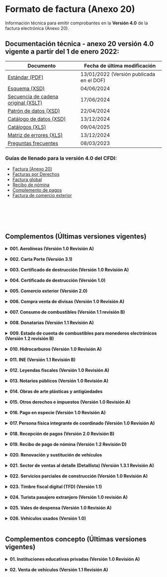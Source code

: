# Formato de factura (Anexo 20)

 Información técnica para emitir comprobantes en la **Versión 4.0** de la factura electrónica (Anexo 20).


## Documentación técnica - anexo 20 versión 4.0 vigente a partir del 1 de enero 2022:

|Documento|Fecha de última modificación|
|---------|----------------------------|
|[Estándar (PDF)](Version%204.0/Anexo20_2022.pdf)|13/01/2022 (Versión publicada en el DOF)|
|[Esquema (XSD)](Version%204.0/cfdv40.xsd) | 04/06/2024|
|[Secuencia de cadena original (XSLT)](Version%204.0/cadenaoriginal_4_0.xslt)| 17/06/2024|
|[Patrón de datos (XSD)](Version%204.0/)| 22/04/2024|
|[Catálogo de datos (XSD)](Version%204.0/catCFDI.xsd)| 13/12/2024|
|[Catálogos (XLS)](Version%204.0/tdCFDI.xsd)| 09/04/2025|
|[Matriz de errores (XLS)](Version%204.0/Matriz%20de%20Errores/MatrizDeErrores_CFDI_v40_20241213.xls)| 13/12/2024|
|[Preguntas frecuentes](Version%204.0/Preguntas%20frecuentes/PregFrecCFDIVer4_0.pdf)|08/03/2023|


### Guías de llenado para la versión 4.0 del CFDI:

- [Factura (Anexo 20)](Version%204.0/Guias%20de%20llenado/Anexo_20_Guia_de_llenado_CFDI.pdf)
- [Facturas por Derechos](Version%204.0/Guias%20de%20llenado/Guia_llenadoCFDI_DPA.pdf)
- [Factura global](Version%204.0/Guias%20de%20llenado/Guia_llenado_CFDI_global.pdf)
- [Recibo de nómina](Version%204.0/Guias%20de%20llenado/Guia_llenado_Nomina.pdf)
- [Complemento de pagos](Version%204.0/Guias%20de%20llenado/Guia_llenado_pagos.pdf)
- [Factura de comercio exterior](Version%204.0/Guias%20de%20llenado/Guia_complemento_Comercio_Exterior.pdf)


</br></br>
</br></br>

## Complementos (Últimas versiones vigentes)
[comment]: <> (1. Aerolíneas)
<details>
    <summary><strong>001. Aerolíneas (Versión 1.0 Revisión A)</strong></summary>
    <p>Complemento al Comprobante Fiscal Digital por Internet (CFDI) para el manejo de datos de aerolíneas para pasajeros.</p>
    <ul>
        <li><a href="Complementos/001%20-%20Aerolíneas/Version%201.0%20revA/aerolineas.pdf" target="_blank">Estándar</a></li>
        <li><a href="Complementos/001%20-%20Aerolíneas/Version%201.0%20revA/aerolineas.xsd" target="_blank">Esquema</a></li>
        <li><a href="Complementos/001%20-%20Aerolíneas/Version%201.0%20revA/aerolineas.xslt" target="_blank">Secuencia cadena original (XSLT)</a></li>
    </ul>
</details></br>

[comment]: <> (2. Carta Porte)
<details>
    <summary><strong>002. Carta Porte (Versión 3.1)</strong></summary>
    <p>Complemento para incorporar al Comprobante Fiscal Digital por Internet (CFDI), la información relacionada a los bienes y/o mercancías, ubicaciones de origen, puntos intermedios y destinos, así como lo referente al medio por el que se transportan; que circulen por vía terrestre, férrea, aérea o naveguen por vía marítima; además de incluir el traslado de hidrocarburos y petrolíferos.</p>
    <ul>
        <li><a href="https://verificacfdi.facturaelectronica.sat.gob.mx/verificaccp/default.aspx" target="_blank">Verifica el complemento:</a> Te permite verificar el complemento Carta Porte y te da la certeza de que se encuentra registrado en los controles del SAT.</li>
        <li><a href="" target="_blank">Estándar del complemento Carta Porte (PDF)</a></li>
        <li><a href="" target="_blank">Esquema del complemento Carta Porte (XSD)</a></li>
        <li><a href="" target="_blank">Secuencia cadena original (XSLT)</a></li>
        <li><a href="" target="_blank">Matriz de errores (XLS)</a></li>
        <li><a href="" target="_blank">Esquema de los catálogos (XSD)</a></li>
        <li><a href="" target="_blank">Catálogos del complemento (XLSX)</a></li>        
        <li>Instructivos de llenado:
            <ul>
                <li><a href="" target="_blank">Autotransporte</a></li>
                <li><a href="" target="_blank">Marítimo</a></li>
                <li><a href="" target="_blank">Aéreo</a></li>
                <li><a href="" target="_blank">Ferroviario</a></li>
            </ul>
        </li>
    </ul>
</details></br>

[comment]: <> (3. Certificado de destrucción)
<details>
    <summary><strong>003. Certificado de destrucción (Versión 1.0 Revisión A)</strong></summary>
    <p>Complemento para incluir los datos de identificación de los CFDI generados en Registro Fiscal.</p>
    <ul>        
        <li><a href="" target="_blank">Estándar</a></li>
        <li><a href="" target="_blank">Esquema (XSD)</a></li>
        <li><a href="" target="_blank">Secuencia cadena original (XSLT)</a></li>
        <li><a href="" target="_blank">Catálogos</a></li>
    </ul>
</details></br>

[comment]: <> (4. CFDI Registro fiscal)
<details>
    <summary><strong>004. Certificado de destrucción (Versión 1.0)</strong></summary>
    <p>Complemento para incorporar la información que integra el certificado de destrucción de vehículos destruidos por los centros de destrucción autorizados por el SAT.</p>
    <ul>        
        <li><a href="" target="_blank">Estándar</a></li>
        <li><a href="" target="_blank">Esquema (XSD)</a></li>
        <li><a href="" target="_blank">Secuencia cadena original (XSLT)</a></li>
    </ul>
</details></br>

[comment]: <> (5. Comercio exterior)
<details>
    <summary><strong>005. Comercio exterior (Versión 2.0)</strong></summary>
    <p>Complemento para incorporar la información en caso de exportación definitiva de mercancías.</p>
    <ul>        
        <li><a href="" target="_blank">Estándar</a></li>
        <li><a href="" target="_blank">Esquema (XSD)</a></li>
        <li><a href="" target="_blank">Secuencia cadena original (XSLT)</a></li>
        <li><a href="" target="_blank">Catálogos (XLS)</a></li>
        <li><a href="" target="_blank">Esquema de catálogos (XSD)</a></li>
        <li><a href="" target="_blank">Matriz de errores (XLS)</a></li>
        <li><a href="" target="_blank">Guía de llenado (PDF)</a></li>
    </ul>
</details></br>

[comment]: <> (6. Compra venta de divisas)
<details>
    <summary><strong>006. Compra venta de divisas (Versión 1.0 Revisión A)</strong></summary>
    <p>Complemento para identificar las operaciones de compra y venta de divisas que realizan los centros cambiarios y las casas de cambio; al hacer mención expresa de que los comprobantes se expiden por la compra, o bien, por la venta de divisas.</p>
    <ul>        
        <li><a href="" target="_blank">Estándar</a></li>
        <li><a href="" target="_blank">Esquema (XSD)</a></li>
        <li><a href="" target="_blank">Secuencia cadena original (XSLT)</a></li>
        <li><a href="" target="_blank">Instructivo</a></li>
    </ul>
</details></br>

[comment]: <> (7. Consumo de combustibles)
<details>
    <summary><strong>007. Consumo de combustibles (Versión 1.1 revisión B)</strong></summary>
    <p>Complemento para integrar al Comprobante Fiscal Digital por Internet (CFDI) la información de consumo de combustibles por monedero electrónico.</p>
    <ul>        
        <li><a href="" target="_blank">Estándar</a></li>
        <li><a href="" target="_blank">Esquema (XSD)</a></li>
        <li><a href="" target="_blank">Secuencia cadena original (XSLT)</a></li>
        <li><a href="" target="_blank">Catálogos (XLSX)</a></li>
        <li><a href="" target="_blank">Esquema de catálogos (XSD)</a></li>
    </ul>
</details></br>

[comment]: <> (8. Donatarias)
<details>
    <summary><strong>008. Donatarias (Versión 1.1 Revisión A)</strong></summary>
    <p>Complemento para incluir la información requerida por el Servicio de Administración Tributaria a las organizaciones civiles o fideicomisos autorizados para recibir donativos, que permite hacer deducibles los Comprobantes Fiscales Digitales por Internet (CFDI) a los donantes.</p>
    <ul>        
        <li><a href="" target="_blank">Estándar</a></li>
        <li><a href="" target="_blank">Esquema (XSD)</a></li>
        <li><a href="" target="_blank">Secuencia cadena original (XSLT)</a></li>
        <li><a href="" target="_blank">Material de apoyo para elaborar una factura de donativos</a></li>
        <li><a href="http://omawww.sat.gob.mx/factura/Paginas/emite_organismospublicos.htm" target="_blank">Organismos públicos</a></li>
    </ul>
</details></br>

[comment]: <> (9. Estado de cuenta de combustibles para monederos electrónicos)
<details>
    <summary><strong>009. Estado de cuenta de combustibles para monederos electrónicos (Versión 1.2 revisión B)</strong></summary>
    <p>Complemento para integrar al Comprobante Fiscal Digital por Internet (CFDI) la información aplicable al estado de cuenta emitido por un prestador de servicios de monedero electrónico.</p>
    <ul>        
        <li><a href="" target="_blank">Estándar</a></li>
        <li><a href="" target="_blank">Esquema (XSD)</a></li>
        <li><a href="" target="_blank">Secuencia cadena original (XSLT)</a></li>
        <li><a href="" target="_blank">Matriz de Errores</a></li>
        <li><a href="" target="_blank">Catálogos (XLSX)</a></li>
        <li><a href="" target="_blank">Esquema de catálogos (XSD)</a></li>
        <li><a href="https://www.sat.gob.mx/portal/public/tramites/monederos-electronicos" target="_blank">Padrón de emisores de monederos electrónicos de vales de despensa autorizados</a></li>
    </ul>
</details></br>

[comment]: <> (10. Hidrocarburos)
<details>
    <summary><strong>010. Hidrocarburos (Versión 1.0 Revisión A)</strong></summary>
    <p>Permite incorporar a la factura la información referente a los costos, gastos e inversiones realizadas, así como los ingresos percibidos por el operador de un consorcio petrolero.</p>
    <ul>        
        <li>Complemento para Gastos del consorcio derivados de la ejecución de un contrato de exploración o extracción de hidrocarburos
            <ul>
                <li><a href="" target="_blank">Estándar</a></li>
                <li><a href="" target="_blank">Esquema (XSD)</a></li>
                <li><a href="" target="_blank">Secuencia cadena original (XSLT)</a></li>
                <li><a href="" target="_blank">Matriz de Errores</a></li>
                <li><a href="" target="_blank">Catálogos (XLSX)</a></li>
                <li><a href="" target="_blank">Esquema de catálogos (XSD)</a></li>
            </ul>
        </li>
        <li>Complemento para Ingresos atribuibles a los integrantes de un consorcio derivados de la contraprestación de un contrato de exploración o extracción de hidrocarburos
            <ul>
                <li><a href="" target="_blank">Estándar</a></li>
                <li><a href="" target="_blank">Esquema (XSD)</a></li>
                <li><a href="" target="_blank">Secuencia cadena original (XSLT)</a></li>
                <li><a href="" target="_blank">Matriz de Errores</a></li>
                <li><a href="" target="_blank">Catálogos (XLSX)</a></li>
                <li><a href="" target="_blank">Esquema de catálogos (XSD)</a></li>                
            </ul>
        </li>       
    </ul>
</details></br>

[comment]: <> (11. INE)
<details>
    <summary><strong>011. INE (Versión 1.1 Revisión B)</strong></summary>
    <p>Complemento para incluir al Comprobante Fiscal Digital por Internet (CFDI) los datos que identifiquen el tipo de proceso al que van dirigidos los gastos que realizan los partidos o las Asociaciones Civiles.</p>
    <ul>        
        <li><a href="" target="_blank">Estándar</a></li>
        <li><a href="" target="_blank">Esquema (XSD)</a></li>
        <li><a href="" target="_blank">Secuencia cadena original (XSLT)</a></li>
        <li><a href="" target="_blank">Catálogos (XLSX)</a></li>
        <li><a href="" target="_blank">Esquema de catálogos (XSD)</a></li>
        <li><a href="" target="_blank">Matriz de Errores</a></li>
    </ul>
</details></br>

[comment]: <> (12. Leyendas fiscales)
<details>
    <summary><strong>012. Leyendas fiscales (Versión 1.0 Revisión A)</strong></summary>
    <p>Complemento para incluir leyendas previstas en disposiciones fiscales, distintas a las contenidas en el estándar de Comprobante Fiscal Digital por Internet (CFDI).</p>
    <ul>        
        <li><a href="" target="_blank">Estándar</a></li>
        <li><a href="" target="_blank">Esquema (XSD)</a></li>
        <li><a href="" target="_blank">Secuencia cadena original (XSLT)</a></li>
    </ul>
</details></br>

[comment]: <> (13. Notarios públicos)
<details>
    <summary><strong>013. Notarios públicos (Versión 1.0 Revisión A)</strong></summary>
    <p>Complemento para incluir al Comprobante Fiscal Digital por Internet (CFDI) información sobre el manejo de la enajenación de bienes inmuebles o servidumbres de paso con indemnización o contraprestación en una sola exhibición.</p>
    <ul>        
        <li><a href="" target="_blank">Estándar</a></li>
        <li><a href="" target="_blank">Esquema (XSD)</a></li>
        <li><a href="" target="_blank">Secuencia cadena original (XSLT)</a></li>
        <li><a href="" target="_blank">Catálogos</a></li>
    </ul>
</details></br>

[comment]: <> (14. Obras de arte plásticas y antigüedades)
<details>
    <summary><strong>014. Obras de arte plásticas y antigüedades</strong></summary>
    <p>Complemento para incluir al Comprobante Fiscal Digital por Internet (CFDI) la información sobre el manejo de la enajenación de obras de artes plásticas y antigüedades.</p>
    <ul>        
        <li><a href="" target="_blank">Estándar</a></li>
        <li><a href="" target="_blank">Esquema (XSD)</a></li>
        <li><a href="" target="_blank">Secuencia cadena original (XSLT)</a></li>
        <li><a href="" target="_blank">Catálogos</a></li>
    </ul>
</details></br>

[comment]: <> (15. Otros derechos e impuestos)
<details>
    <summary><strong>015. Otros derechos e impuestos (Versión 1.0 Revisión A)</strong></summary>
    <p>Complemento para incluir al Comprobante Fiscal Digital por Internet (CFDI) los impuestos locales.</p>
    <ul>        
        <li><a href="" target="_blank">Estándar</a></li>
        <li><a href="" target="_blank">Esquema (XSD)</a></li>
        <li><a href="" target="_blank">Secuencia cadena original (XSLT)</a></li>
    </ul>
</details></br>

[comment]: <> (16. Pago en especie)
<details>
    <summary><strong>016. Pago en especie (Versión 1.0 Revisión A)</strong></summary>
    <p>Complemento para la expedición de Comprobantes Fiscales Digitales por Internet (CFDI) por la donación en la facilidad fiscal de Pago en especie.</p>
    <ul>        
        <li><a href="" target="_blank">Estándar</a></li>
        <li><a href="" target="_blank">Esquema (XSD)</a></li>
        <li><a href="" target="_blank">Secuencia cadena original (XSLT)</a></li>
    </ul>
</details></br>

[comment]: <> (17. Persona física integrante de coordinado)
<details>
    <summary><strong>017. Persona física integrante de coordinado (Versión 1.0 Revisión A)</strong></summary>
    <p>Complemento para incorporar al Comprobante Fiscal Digital por Internet (CFDI) los datos de identificación del vehículo que corresponda a personas físicas integrantes de coordinados que opten por pagar el impuesto individualmente, de conformidad con lo establecido por el artículo 83, séptimo párrafo de la Ley del Impuesto sobre la Renta.</p>
    <ul>        
        <li><a href="" target="_blank">Estándar</a></li>
        <li><a href="" target="_blank">Esquema (XSD)</a></li>
        <li><a href="" target="_blank">Secuencia cadena original (XSLT)</a></li>
    </ul>
</details></br>

[comment]: <> (18. Recepción de pagos)
<details>
    <summary><strong>018. Recepción de pagos (Versión 2.0 Revisión B)</strong></summary>
    <p>Complemento para el Comprobante Fiscal Digital por Internet (CFDI) para registrar información sobre la recepción de pagos. El emisor de este complemento para recepción de pagos debe ser quien las leyes le obliguen a expedir comprobantes por los actos o actividades que realicen, por los ingresos que se perciban o por las retenciones de contribuciones que efectúen.</p>
    <ul>        
        <li><a href="" target="_blank">Estándar</a></li>
        <li><a href="" target="_blank">Esquema (XSD)</a></li>
        <li><a href="" target="_blank">Secuencia cadena original (XSLT)</a></li>
        <li><a href="" target="_blank">Catálogos (XLS)</a></li>
        <li><a href="" target="_blank">Esquema de catálogos (XSD)</a></li>
        <li><a href="" target="_blank">Matriz de errores (XLS)</a></li>
        <li><a href="" target="_blank">Guía de llenado (PDF)</a></li>
    </ul>
</details></br>

[comment]: <> (19. Recibo de pago de nómina)
<details>
    <summary><strong>019. Recibo de pago de nómina (Versión 1.2 Revisión D)</strong></summary>
    <p>Complemento para incorporar al Comprobante Fiscal Digital por Internet (CFDI) la información que ampara conceptos de ingresos por salarios, la prestación de un servicio personal subordinado o conceptos asimilados a salarios (Nómina).</p>
    <ul>        
        <li><a href="" target="_blank">Estándar</a></li>
        <li><a href="" target="_blank">Esquema (XSD)</a></li>
        <li><a href="" target="_blank">Secuencia cadena original (XSLT)</a></li>
        <li><a href="" target="_blank">Catálogos (XLSX)</a></li>
        <li><a href="" target="_blank">Esquema de catálogos (XSD)</a></li>
        <li><a href="" target="_blank">Matriz de errores (XLS)</a></li>
        <li><a href="" target="_blank">Guía de llenado (PDF)</a></li>
    </ul>
</details></br>

[comment]: <> (20. Renovación y sustitución de vehículos)
<details>
    <summary><strong>020. Renovación y sustitución de vehículos</strong></summary>
    <p>Complemento para incorporar la información relativa a los estímulos por la renovación del parque vehicular del autotransporte y por el que se otorgan medidas para la sustitución de vehículos de autotransporte de pasaje y carga.</p>
    <ul>        
        <li><a href="" target="_blank">Estándar</a></li>
        <li><a href="" target="_blank">Esquema (XSD)</a></li>
        <li><a href="" target="_blank">Secuencia cadena original (XSLT)</a></li>
        <li><a href="" target="_blank">Catálogos</a></li>
    </ul>
</details></br>

[comment]: <> (21. Sector de ventas al detalle - Detallista)
<details>
    <summary><strong>021. Sector de ventas al detalle (Detallista) (Versión 1.3.1 Revisión A)</strong></summary>
    <p>Complemento para la emisión y recepción de comprobantes fiscales digitales en el sector Retail.</p>
    <ul>        
        <li><a href="" target="_blank">Estándar</a></li>
        <li><a href="" target="_blank">Esquema (XSD)</a></li>
        <li><a href="" target="_blank">Secuencia cadena original (XSLT)</a></li>
    </ul>
</details></br>

[comment]: <> (22. Servicios parciales de construcción)
<details>
    <summary><strong>022. Servicios parciales de construcción (Versión 1.0 Revisión A)</strong></summary>
    <p>Complemento para incorporar información de servicios parciales de construcción de inmuebles destinados a casa habitación.</p>
    <ul>        
        <li><a href="" target="_blank">Estándar</a></li>
        <li><a href="" target="_blank">Esquema (XSD)</a></li>
        <li><a href="" target="_blank">Secuencia cadena original (XSLT)</a></li>
        <li><a href="" target="_blank">Catálogos</a></li>
    </ul>
</details></br>

[comment]: <> (23. Timbre fiscal digital TFD)
<details>
    <summary><strong>023. Timbre fiscal digital (TFD) (Versión 1.1)</strong></summary>
    <p>Complemento que permite incluir información adicional del uso regulado por la autoridad y que esta se encuentre protegida por el sello digital en la factura, acredita la validez y certificación de una factura generada por el proveedor de certificación de CFDI, una vez timbrado el documento.</p>
    <ul>        
        <li><a href="" target="_blank">Estándar</a></li>
        <li><a href="" target="_blank">Esquema (XSD)</a></li>
        <li><a href="" target="_blank">Secuencia cadena original (XSLT)</a></li>
    </ul>
</details></br>

[comment]: <> (24. Turista pasajero extranjero)
<details>
    <summary><strong>024. Turista pasajero extranjero (Versión 1.0 revisión A)</strong></summary>
    <p>Complemento para integrar al Comprobante Fiscal Digital por Internet (CFDI) información sobre del manejo de datos de Turista pasajero extranjero.</p>
    <ul>        
        <li><a href="" target="_blank">Estándar</a></li>
        <li><a href="" target="_blank">Esquema (XSD)</a></li>
        <li><a href="" target="_blank">Secuencia cadena original (XSLT)</a></li>
    </ul>
</details></br>

[comment]: <> (25. Vales de despensa)
<details>
    <summary><strong>025. Vales de despensa (Versión 1.0 Revisión A)</strong></summary>
    <p>Complemento para integrar al Comprobante Fiscal Digital por Internet (CFDI) la información emitida por un prestador de servicios de monedero electrónico de vales de despensa.</p>
    <ul>        
        <li><a href="" target="_blank">Estándar</a></li>
        <li><a href="" target="_blank">Esquema (XSD)</a></li>
        <li><a href="" target="_blank">Secuencia cadena original (XSLT)</a></li>
        <li><a href="https://www.sat.gob.mx/portal/public/tramites/monederos-electronicos" target="_blank">Padrón de emisores de monederos electrónicos de vales de despensa autorizados</a></li>
    </ul>
</details></br>

[comment]: <> (26. Vehículos usados)
<details>
    <summary><strong>026. Vehículos usados (Versión 1.0)</strong></summary>
    <p>Complemento para incorporar la información de las operaciones de los contribuyentes que enajenen vehículos nuevos a personas físicas que no tributen en los términos de las Secciones I y II del Capítulo II del Título IV de la ley del ISR, y que reciban en contraprestación como resultados de esa enajenación un vehículo usado y dinero.</p>
    <ul>        
        <li><a href="" target="_blank">Estándar</a></li>
        <li><a href="" target="_blank">Esquema (XSD)</a></li>
        <li><a href="" target="_blank">Secuencia cadena original (XSLT)</a></li>
    </ul>
</details></br>





## Complementos concepto (Últimas versiones vigentes)
[comment]: <> (1. Instituciones educativas privadas)
<details>
    <summary><strong>01. Instituciones educativas privadas (Versión 1.0 Revisión A)</strong></summary>
    <p>Complemento concepto para la expedición de comprobantes fiscales por parte de instituciones educativas privadas, para los efectos del artículo primero y cuarto del decreto por el que se otorga un estímulo fiscal a las personas físicas en relación con los pagos por servicios educativos.</p>
    <ul>
        <li><a href="" target="_blank">Estándar</a></li>
        <li><a href="" target="_blank">Esquema</a></li>
        <li><a href="" target="_blank">Secuencia cadena original (XSLT)</a></li>
    </ul>
</details></br>

[comment]: <> (2. Venta de vehículos)
<details>
    <summary><strong>02. Venta de vehículos (Versión 1.1 Revisión A)</strong></summary>
    <p>Complemento concepto para la expedición de comprobantes fiscales por parte de instituciones educativas privadas, para los efectos del artículo primero y cuarto del decreto por el que se otorga un estímulo fiscal a las personas físicas en relación con los pagos por servicios educativos.</p>
    <ul>
        <li><a href="" target="_blank">Estándar</a></li>
        <li><a href="" target="_blank">Esquema</a></li>
        <li><a href="" target="_blank">Secuencia cadena original (XSLT)</a></li>
    </ul>
</details></br>
